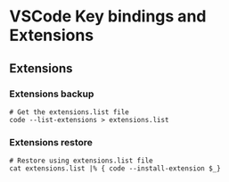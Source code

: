 # VSCode Key bindings and Extensions

## Extensions

### Extensions backup

```shell
# Get the extensions.list file
code --list-extensions > extensions.list
```

### Extensions restore

```shell
# Restore using extensions.list file
cat extensions.list |% { code --install-extension $_}
```

